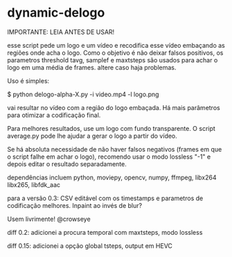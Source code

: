 # dynamic-delogo

IMPORTANTE: LEIA ANTES DE USAR!

esse script pede um logo e um vídeo e recodifica esse vídeo embaçando
as regiões onde acha o logo.
Como o objetivo é não deixar falsos positivos, os parametros threshold
tavg, samplef e maxtsteps são usados para achar o logo em uma média de 
frames. altere caso haja problemas.


Uso é simples:

$ python delogo-alpha-X.py -i video.mp4 -l logo.png 

vai resultar no vídeo com a região do logo embaçada. Há mais parâmetros
para otimizar a codificação final.


Para melhores resultados, use um logo com fundo transparente. O script
average.py pode lhe ajudar a gerar o logo a partir do vídeo.


Se há absoluta necessidade de não haver falsos negativos (frames em que o
script falhe em achar o logo), recomendo usar o modo lossless "-1" e depois
editar o resultado separadamente.


dependências incluem python, moviepy, opencv, numpy, ffmpeg, libx264
   libx265, libfdk_aac


para a versão 0.3: CSV editável com os timestamps e parametros de
codificação melhores. Inpaint ao invés de blur?


Usem livrimente! @crowseye


diff 0.2: adicionei a procura temporal com maxtsteps, modo lossless

diff 0.15: adicionei a opção global tsteps, output em HEVC
